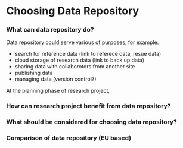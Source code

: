 # Choosing Data Repository

### What can data repository do?

Data repository could serve various of purposes, for example:
- search for reference data (link to referece data, resue data)
- cloud storage of research data (link to back up data)
- sharing data with collaborotors from another site
- publishing data
- managing data (version control?)

At the planning phase of research project, 

### How can research project benefit from data repository?



### What should be considered for choosing data repository?


### Comparison of data repository (EU based)


